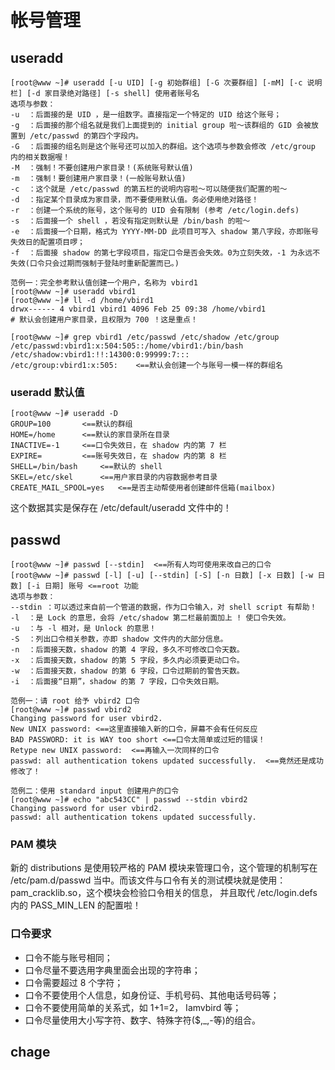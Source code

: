 # 帐号管理

## useradd
```
[root@www ~]# useradd [-u UID] [-g 初始群组] [-G 次要群组] [-mM] [-c 说明栏] [-d 家目录绝对路径] [-s shell] 使用者账号名
选项与参数：
-u  ：后面接的是 UID ，是一组数字。直接指定一个特定的 UID 给这个账号；
-g  ：后面接的那个组名就是我们上面提到的 initial group 啦～该群组的 GID 会被放置到 /etc/passwd 的第四个字段内。
-G  ：后面接的组名则是这个账号还可以加入的群组。这个选项与参数会修改 /etc/group 内的相关数据喔！
-M  ：强制！不要创建用户家目录！(系统账号默认值)
-m  ：强制！要创建用户家目录！(一般账号默认值)
-c  ：这个就是 /etc/passwd 的第五栏的说明内容啦～可以随便我们配置的啦～
-d  ：指定某个目录成为家目录，而不要使用默认值。务必使用绝对路径！
-r  ：创建一个系统的账号，这个账号的 UID 会有限制 (参考 /etc/login.defs)
-s  ：后面接一个 shell ，若没有指定则默认是 /bin/bash 的啦～
-e  ：后面接一个日期，格式为 YYYY-MM-DD 此项目可写入 shadow 第八字段，亦即账号失效日的配置项目啰；
-f  ：后面接 shadow 的第七字段项目，指定口令是否会失效。0为立刻失效，-1 为永远不失效(口令只会过期而强制于登陆时重新配置而已。)

范例一：完全参考默认值创建一个用户，名称为 vbird1
[root@www ~]# useradd vbird1
[root@www ~]# ll -d /home/vbird1
drwx------ 4 vbird1 vbird1 4096 Feb 25 09:38 /home/vbird1
# 默认会创建用户家目录，且权限为 700 ！这是重点！

[root@www ~]# grep vbird1 /etc/passwd /etc/shadow /etc/group
/etc/passwd:vbird1:x:504:505::/home/vbird1:/bin/bash
/etc/shadow:vbird1:!!:14300:0:99999:7:::
/etc/group:vbird1:x:505:    <==默认会创建一个与账号一模一样的群组名
```

### useradd 默认值
```
[root@www ~]# useradd -D
GROUP=100		<==默认的群组
HOME=/home		<==默认的家目录所在目录
INACTIVE=-1		<==口令失效日，在 shadow 内的第 7 栏
EXPIRE=			<==账号失效日，在 shadow 内的第 8 栏
SHELL=/bin/bash		<==默认的 shell
SKEL=/etc/skel		<==用户家目录的内容数据参考目录
CREATE_MAIL_SPOOL=yes   <==是否主动帮使用者创建邮件信箱(mailbox)
```
这个数据其实是保存在 /etc/default/useradd 文件中的！

## passwd
```
[root@www ~]# passwd [--stdin]  <==所有人均可使用来改自己的口令
[root@www ~]# passwd [-l] [-u] [--stdin] [-S] [-n 日数] [-x 日数] [-w 日数] [-i 日期] 账号 <==root 功能
选项与参数：
--stdin ：可以透过来自前一个管道的数据，作为口令输入，对 shell script 有帮助！
-l  ：是 Lock 的意思，会将 /etc/shadow 第二栏最前面加上 ! 使口令失效。
-u  ：与 -l 相对，是 Unlock 的意思！
-S  ：列出口令相关参数，亦即 shadow 文件内的大部分信息。
-n  ：后面接天数，shadow 的第 4 字段，多久不可修改口令天数。
-x  ：后面接天数，shadow 的第 5 字段，多久内必须要更动口令。
-w  ：后面接天数，shadow 的第 6 字段，口令过期前的警告天数。
-i  ：后面接“日期”，shadow 的第 7 字段，口令失效日期。

范例一：请 root 给予 vbird2 口令
[root@www ~]# passwd vbird2
Changing password for user vbird2.
New UNIX password: <==这里直接输入新的口令，屏幕不会有任何反应
BAD PASSWORD: it is WAY too short <==口令太简单或过短的错误！
Retype new UNIX password:  <==再输入一次同样的口令
passwd: all authentication tokens updated successfully.  <==竟然还是成功修改了！

范例二：使用 standard input 创建用户的口令
[root@www ~]# echo "abc543CC" | passwd --stdin vbird2
Changing password for user vbird2.
passwd: all authentication tokens updated successfully.
```

### PAM 模块
新的 distributions 是使用较严格的 PAM 模块来管理口令，这个管理的机制写在 /etc/pam.d/passwd 当中。而该文件与口令有关的测试模块就是使用：pam_cracklib.so，这个模块会检验口令相关的信息， 并且取代 /etc/login.defs 内的 PASS_MIN_LEN 的配置啦！

### 口令要求
- 口令不能与账号相同；
- 口令尽量不要选用字典里面会出现的字符串；
- 口令需要超过 8 个字符；
- 口令不要使用个人信息，如身份证、手机号码、其他电话号码等；
- 口令不要使用简单的关系式，如 1+1=2， Iamvbird 等；
- 口令尽量使用大小写字符、数字、特殊字符($,\_,-等)的组合。

## chage

